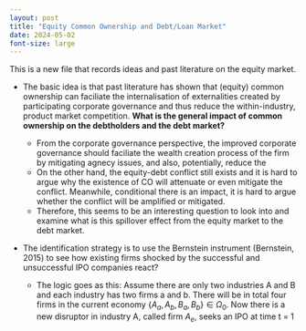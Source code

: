 ```yaml
---
layout: post
title: "Equity Common Ownership and Debt/Loan Market"
date: 2024-05-02
font-size: large
---
```


This is a new file that records ideas and past literature on the equity market. 

-  The basic idea is that past literature has shown that (equity) common ownership can faciliate the internalisation of externalities created by participating corporate governance and thus reduce the within-industry, product market competition. <b>What is the general impact of common ownership on the debtholders and the debt market?</b>
   -  From the corporate governance perspective, the improved corporate governance should faciliate the wealth creation process of the firm by mitigating agnecy issues, and also, potentially, reduce the
   -  On the other hand, the equity-debt conflict still exists and it is hard to argue why the existence of CO will attenuate or even mitigate the conflict. Meanwhile, conditional there is an impact, it is hard to argue whether the conflict will be amplified or mitigated.
   -  Therefore, this seems to be an interesting question to look into and examine what is this spillover effect from the equity market to the debt market.
 
-  The identification strategy is to use the Bernstein instrument (Bernstein, 2015) to see how existing firms shocked by the successful and unsuccessful IPO companies react?
   -  The logic goes as this: Assume there are only two industries A and B and each industry has two firms a and b. There will be in total four firms in the current economy $\{A_a, A_b, B_a, B_b\} \in \Omega_0$. Now there is a new disruptor in industry A, called firm $A_e$, seeks an IPO at time t = 1 

